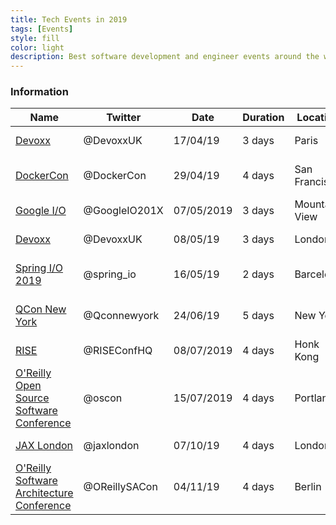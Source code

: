 ```yaml
---
title: Tech Events in 2019
tags: [Events]
style: fill
color: light
description: Best software development and engineer events around the world in 2019!
---
```


### Information

Name | Twitter | Date | Duration | Location | Price
---------|---------|---------|---------|---------|---------
[Devoxx](https://www.devoxx.co.uk/) | @DevoxxUK |	17/04/19 |	3 days |	Paris |	$210 - $605
[DockerCon](https://www.docker.com/dockercon/) |	@DockerCon |	29/04/19 |	4 days |	San Francisco |	$1,080 - $1,700
[Google I/O](https://events.google.com/io) |	@GoogleIO201X |	07/05/2019 |	3 days |	Mountain View |	$1,150
[Devoxx](https://www.devoxx.co.uk/) |	@DevoxxUK |	08/05/19 |	3 days |	London |	£225 - £585
[Spring I/O 2019](https://2019.springio.net/) |	@spring_io |	16/05/19 |	2 days |	Barcelona |	€329 - €429€
[QCon New York](https://qconnewyork.com/) |	@Qconnewyork |	24/06/19 |	5 days |	New York |	$1,565 - $2,095
[RISE](https://riseconf.com/) |	@RISEConfHQ |	08/07/2019 |	4 days |	Honk Kong |	$680 - $929
[O'Reilly Open Source Software Conference](https://conferences.oreilly.com/oscon/oscon-or) |	@oscon |	15/07/2019 |	4 days |	Portland |	$925 - $1,745
[JAX London](https://jaxlondon.com/) |	@jaxlondon |	07/10/19 |	4 days |	London |	£399 - £649
[O'Reilly Software Architecture Conference](https://conferences.oreilly.com/software-architecture/sa-ny) |	@OReillySACon |	04/11/19 |	4 days |	Berlin |	$1,595 - $2,345